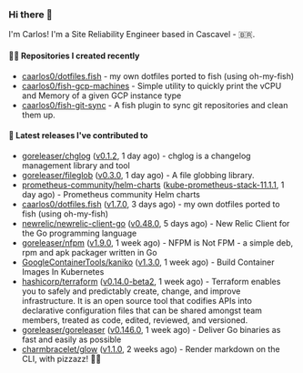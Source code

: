 ### Hi there 👋

I'm Carlos! I'm a Site Reliability Engineer based in Cascavel - 🇧🇷.

#### 👨‍💻 Repositories I created recently

- [caarlos0/dotfiles.fish](https://github.com/caarlos0/dotfiles.fish) - my own dotfiles ported to fish (using oh-my-fish)
- [caarlos0/fish-gcp-machines](https://github.com/caarlos0/fish-gcp-machines) - Simple utility to quickly print the vCPU and Memory of a given GCP instance type
- [caarlos0/fish-git-sync](https://github.com/caarlos0/fish-git-sync) - A fish plugin to sync git repositories and clean them up.

#### 🚀 Latest releases I've contributed to

- [goreleaser/chglog](https://github.com/goreleaser/chglog) ([v0.1.2](https://github.com/goreleaser/chglog/releases/tag/v0.1.2), 1 day ago) - chglog is a changelog management library and tool
- [goreleaser/fileglob](https://github.com/goreleaser/fileglob) ([v0.3.0](https://github.com/goreleaser/fileglob/releases/tag/v0.3.0), 1 day ago) - A file globbing library.
- [prometheus-community/helm-charts](https://github.com/prometheus-community/helm-charts) ([kube-prometheus-stack-11.1.1](https://github.com/prometheus-community/helm-charts/releases/tag/kube-prometheus-stack-11.1.1), 1 day ago) - Prometheus community Helm charts
- [caarlos0/dotfiles.fish](https://github.com/caarlos0/dotfiles.fish) ([v1.7.0](https://github.com/caarlos0/dotfiles.fish/releases/tag/v1.7.0), 3 days ago) - my own dotfiles ported to fish (using oh-my-fish)
- [newrelic/newrelic-client-go](https://github.com/newrelic/newrelic-client-go) ([v0.48.0](https://github.com/newrelic/newrelic-client-go/releases/tag/v0.48.0), 5 days ago) - New Relic Client for the Go programming language
- [goreleaser/nfpm](https://github.com/goreleaser/nfpm) ([v1.9.0](https://github.com/goreleaser/nfpm/releases/tag/v1.9.0), 1 week ago) - NFPM is Not FPM - a simple deb, rpm and apk packager written in Go
- [GoogleContainerTools/kaniko](https://github.com/GoogleContainerTools/kaniko) ([v1.3.0](https://github.com/GoogleContainerTools/kaniko/releases/tag/v1.3.0), 1 week ago) - Build Container Images In Kubernetes
- [hashicorp/terraform](https://github.com/hashicorp/terraform) ([v0.14.0-beta2](https://github.com/hashicorp/terraform/releases/tag/v0.14.0-beta2), 1 week ago) - Terraform enables you to safely and predictably create, change, and improve infrastructure. It is an open source tool that codifies APIs into declarative configuration files that can be shared amongst team members, treated as code, edited, reviewed, and versioned.
- [goreleaser/goreleaser](https://github.com/goreleaser/goreleaser) ([v0.146.0](https://github.com/goreleaser/goreleaser/releases/tag/v0.146.0), 1 week ago) - Deliver Go binaries as fast and easily as possible
- [charmbracelet/glow](https://github.com/charmbracelet/glow) ([v1.1.0](https://github.com/charmbracelet/glow/releases/tag/v1.1.0), 2 weeks ago) - Render markdown on the CLI, with pizzazz! 💅🏻
